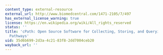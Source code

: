 ```yaml
---
content_type: external-resource
external_url: http://www.biomedcentral.com/1471-2105/7/497
has_external_license_warning: true
license: https://en.wikipedia.org/wiki/All_rights_reserved
status: ''
title: 'cPath: Open Source Software for Collecting, Storing, and Querying Biological
  Pathways'
uid: 35d6b699-2d3a-4c21-83f8-2dd7004ceb20
wayback_url: ''
---
```

